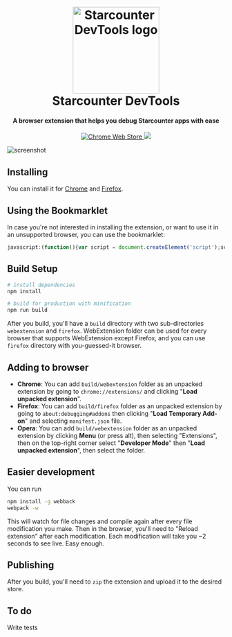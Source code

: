 <h1 align="center">
  <br>
  <a href="https://chrome.google.com/webstore/detail/starcounter-devtools/mpchkilmmalfopikamgellgdgoidhmnh">
    <img src="https://rawgit.com/Starcounter/starcounter-debug-aid/master/icons/logo.svg" alt="Starcounter DevTools logo" width="200">
  </a>
  <br>
  Starcounter DevTools
  <br>
</h1>

<h4 align="center">A browser extension that helps you debug Starcounter apps with ease</h4>

<p align="center">
  <a href="https://chrome.google.com/webstore/detail/starcounter-devtools/mpchkilmmalfopikamgellgdgoidhmnh">
    <img src="https://img.shields.io/chrome-web-store/v/mpchkilmmalfopikamgellgdgoidhmnh.svg"
         alt="Chrome Web Store">
  </a>
  <a href="https://addons.mozilla.org/en-US/firefox/addon/starcounter-devtools/">
    <img src="https://img.shields.io/amo/v/starcounter-devtools.svg">
    </a>
</p>

![screenshot](https://user-images.githubusercontent.com/17054134/33885495-d0ed5d3c-df43-11e7-8d3a-459257ded28f.png)

## Installing

You can install it for [Chrome](https://chrome.google.com/webstore/detail/starcounter-devtools/mpchkilmmalfopikamgellgdgoidhmnh) and [Firefox](https://addons.mozilla.org/en-US/firefox/addon/starcounter-devtools/).

## Using the Bookmarklet

In case you're not interested in installing the extension, or want to use it in an unsupported browser, you can use the bookmarklet:

```js
javascript:(function(){var script = document.createElement('script');script.src = 'https://rawgit.com/Starcounter/starcounter-debug-aid/master/build/webextension/injected_script.js';document.body.appendChild(script);script.onload=()=>window.dispatchEvent(new CustomEvent('sc-debug-show-overlay'))})()
```

## Build Setup

``` bash
# install dependencies
npm install

# build for production with minification
npm run build

```

After you build, you'll have a `build` directory with two sub-directories `webextension` and `firefox`. WebExtension folder can be used for every browser that supports WebExtension except Firefox, and you can use `firefox` directory with you-guessed-it browser.

## Adding to browser

- **Chrome**: You can add `build/webextension` folder as an unpacked extension by going to `chrome://extensions/` and clicking "**Load unpacked extension**".
- **Firefox**: You can add `build/firefox` folder as an unpacked extension by going to `about:debugging#addons` then clicking "**Load Temporary Add-on**" and selecting `manifest.json` file.
- **Opera**: You can add `build/webextension` folder as an unpacked extension by clicking **Menu** (or press alt), then selecting "Extensions", then on the top-right corner select "**Developer Mode**" then "**Load unpacked extension**", then select the folder.

## Easier development

You can run 
``` bash
npm install -g webback
webpack -w
```
This will watch for file changes and compile again after every file modification you make. Then in the browser, you'll need to "Reload extension" after each modification. Each modification will take you ~2 seconds to see live. Easy enough.

## Publishing

After you build, you'll need to `zip` the extension and upload it to the desired store.

## To do

Write tests
